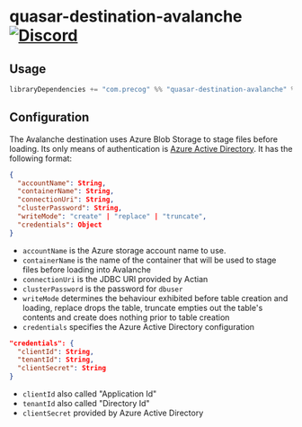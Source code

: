# quasar-destination-avalanche [![Discord](https://img.shields.io/discord/373302030460125185.svg?logo=discord)](https://discord.gg/QNjwCg6)

## Usage

```sbt
libraryDependencies += "com.precog" %% "quasar-destination-avalanche" % <version>
```

## Configuration

The Avalanche destination uses Azure Blob Storage to stage files
before loading. Its only means of authentication is [Azure Active
Directory](https://azure.microsoft.com/en-us/services/active-directory/). It
has the following format:

```json
{
  "accountName": String,
  "containerName": String,
  "connectionUri": String,
  "clusterPassword": String,
  "writeMode": "create" | "replace" | "truncate",
  "credentials": Object
}
```


- `accountName` is the Azure storage account name to use.
- `containerName` is the name of the container that will be used to
  stage files before loading into Avalanche
- `connectionUri` is the JDBC URI provided by Actian
- `clusterPassword` is the password for `dbuser`
- `writeMode` determines the behaviour exhibited before table creation and loading, replace drops the table, truncate empties out the table's contents and create does nothing prior to table creation
- `credentials` specifies the Azure Active Directory configuration

```json
"credentials": {
  "clientId": String,
  "tenantId": String,
  "clientSecret": String
}
```

- `clientId` also called "Application Id"
- `tenantId` also called "Directory Id"
- `clientSecret` provided by Azure Active Directory
